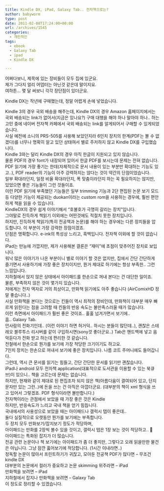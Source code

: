 ```yaml
---
title: Kindle DX, iPad, Galaxy Tab.. 전자책으로는?
author: babyworm
type: post
date: 2011-02-08T17:24:00+00:00
url: /archives/1545
categories:
  - 개인적인
tags:
  - ebook
  - Galaxy Tab
  - ipad
  - Kindle DX

---
```

<div>
  어쩌다보니, 제목에 있는 장비들이 모두 집에 있군요.
</div>

<div>
  제가 그다지 얼리 어뎁터는 아닌것 같은데 말이지요.
</div>

<div>
</div>

<div>
  여하튼&#8230; 몇 달 써보니 각각 장단점이 있더군요.
</div>

<div>
</div>

<div>
</div>

Kindle DX는 작년에 구매했는데, 정말 어렵게 손에 넣었습니다. 

<div>
  Kindle 3의 경우 국외 배송을 해주는데, Kindle DX의 경우 Amazon 홈페이지에서는 국외 배송되는 link가 없어서(지금은 있나요?) 구매 대행을 해야 하나 말아야 하나.. 하는 고민 중에 네이버 전자책 카페에서 국외 배송되는 link를 알게되어서 구매할 수 있게되었습니다.
</div>

<div>
</div>

<div>
  사실 예전에 소니의 PRS-505를 사용해 보았던지라 6인치 장치의 한계(PDF는 볼 수 없겠다)를 너무나 명확히 알고 있던 상태여서 별로 주저하지 않고 Kindle DX를 구입했습니다.
</div>

<div>
</div>

<div>
  Kindle 3와는 달리 Kindle DX의 경우 아직 한글이 지원되고 있지 않습니다.
</div>

<div>
  물론 PDF의 경우 font가 내장되어 있어서 한글 PDF를 보시는데 문제는 전혀 없습니다.
</div>

<div>
</div>

<div>
  PDF 읽기에 가장 좋기는 한데(자체적으로 문서 내용이 있는 부분만 확대하는 기능도 있고..), PDF reader의 기능이 아주 강력하지는 않다는 것이 약간의 단점이었습니다.
</div>

<div>
  일부 확대라던지, 일정 비율 확대라던지, 폭 맞춤이라던지 하는 꼭 필요하지는 않지만, 있었으면 좋은 기능들이 그런 것들이죠.
</div>

<div>
</div>

<div>
  이런 PDF 읽기에 부족했던 기능들은 일부 trimming 기능과 2단 편집된 논문 보기 모드 등 다양한 기능이 제공되는 duokan이라는 custom rom을 사용하는 경우에, 훨씬 편안하게 책을 읽을 수 있습니다.
</div>

<div>
</div>

<div>
  KindleDX의 경우 쉽게 이야기해서 &#8220;호불호가 극명히 갈리는 장치&#8221;입니다.
</div>

<div>
</div>

<div>
  그야말로 진득하게 책읽기 이외에는 어떤것에도 적절치 못한 장치입니다.
</div>

<div>
  하지만, 진득하게 책읽기(특히 전공책과 논문)를 해야 하는 경우에는 다른 장치들을 압도합니다. 이 부분이 가장 강력한 장점이겠죠.
</div>

<div>
</div>

<div>
  단점은 명확합니다. e-ink의 특성상 느리고, 흑백입니다. 전자책 이외에 할 것이 없습니다.
</div>

<div>
</div>

<div>
  iPad는 만능에 가깝지만, 제가 사용해본 결론은 &#8220;재미&#8221;에 초점이 맞추어진 장치로 보입니다.
</div>

<div>
  워낙 많은 이야기가 나온 부분이니 별로 이야기 할 것은 없지만, 집에서 간단 간단하게 즐기면서 사용하기에 가장 좋은 장치이지만, 뭔거 제대로 하기에는 항상 부족한.. 그런 느낌입니다.
</div>

<div>
  지하철에서 앉지 않은 상태에서 아이패드를 한손으로 꺼내 본다는 건 대단한 일이죠.
</div>

<div>
</div>

<div>
  물론, 부족하지 않은 것이 몇가지 있습니다.
</div>

<div>
  저에게는 전자 액자로 거의 최상이고, 만화책 읽기에도 아주 좋습니다 (AirComixHD 정말 좋습니다..)
</div>

<div>
  사실 만화책을 본다는 것으로는 킨들이 역시 최적의 장비인데, 만화책이 대부분 매우 빠르게 읽힌다는 점을 고려할 때 킨들의 반응 속도는 불만족스러울 때가 많습니다.
</div>

<div>
  이런 측면에서 아이패드가 훨씬 좋은 것이죠.. 훌훌 넘겨가면서 보기에..
</div>

<div>
</div>

<div>
  흠.. Galaxy Tab.
</div>

<div>
  안사람의 전화기인데.. (이런 이야기 하면 허거덕.. 하시는 분들이 많던데..), 괜찮은 스테레오 블루투스 리시버를 같이 구입하시면(sony것 좋더군요..) Tab은 핸드백에 넣고 음악듣다가 전화 받고 하는데 편리한 것 같습니다.
</div>

<div>
</div>

<div>
  전철에서 한손으로 뭔가를 보기에 가장 적당한 크기이기도 하고요.
</div>

<div>
  7인치 장치는 한손으로 꺼내서 보기에 좋은 장치입니다. 나름 코트 주머니에도 들어갑니다.
</div>

<div>
  그런데, 역시 큰 문서를 읽기는 힘들고, 간단 간단한 문서를 읽기만 괜찮습니다.
</div>

<div>
</div>

<div>
  iPad나 android 모두 전자책 application(대표적으로 도서관을 이용할 수 있는 북큐브)이 있으니.. 책을 고르는데 문제는 없습니다.
</div>

<div>
  하지만, 현재와 같이 제대로 된 편집조차 되지 않은 책(아름다움이 결여되어 있고, 단지 문자만 있는 그런..)에 돈을 쓰는 건 아직은 아깝더군요. (대부분의 책이 xml 형식을 쓰고 있어서 그렇겠죠. PDF 형식이라면 볼만합니다.)
</div>

<div>
</div>

<div>
</div>

<div>
  전자책이라는 관점에서 보았을 때 가장 좋은 것은 Kindle
</div>

<div>
  하지만, 반응속도가 느리고 국내 책을 얻기 힘듭니다.
</div>

<div>
</div>

<div>
  국내에서의 사용성으로 보았을 때는 아이패드나 갤럭시 탭이 좋은데..
</div>

<div>
  둘다 실질적으로 오랫동안 뭔가를 보기에는 부족합니다.
</div>

<div>
</div>

<div>
  두 장치 모두 만화보기/잡지보기 정도가 적당하며,
</div>

<div>
</div>

<div>
  아이패드는 만화를 2장씩 볼수 있을 것이고, 갤럭시 탭은 1장 보는 것이 적당하고.. 🙂
</div>

<div>
  아이패드는 특화된 잡지가 더 많습니다.
</div>

<div>
</div>

<div>
  전공 관련 논문이나 책 보기에는 아이패드가 좀 더 좋지만, 그렇다고 오래 읽을만한 물건은 아닙니다. 그냥 잠깐 훓어보기에 적당합니다. (1시간 이내라면..)
</div>

<div>
</div>

<div>
  정독할 논문이 많아서 프린트하기가 귀찮고, 모아둔 전공책 PDF가 많다면 &#8211; 무조건 kindle DX
</div>

<div>
  대부분의 논문에서 컬러가 중요하고 논문 skimming 위주라면 &#8211; iPad
</div>

<div>
  만화책을 보려면 &#8211; iPad
</div>

<div>
  지하철에서 잡지나 만화책을 보려면 &#8211; Galaxy Tab
</div>

<div>
</div>

<div>
  이 정도로 정리할 수 있겠습니다.
</div>
